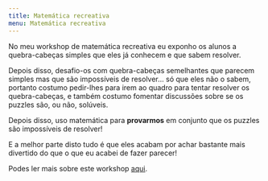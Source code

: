 ```yaml
---
title: Matemática recreativa
menu: Matemática recreativa
---
```


No meu workshop de matemática recreativa eu exponho os alunos a quebra-cabeças simples que eles já conhecem e que sabem resolver.

Depois disso, desafio-os com quebra-cabeças semelhantes que parecem simples mas que são impossíveis de resolver... só que eles não o sabem, portanto costumo pedir-lhes para irem ao quadro para tentar resolver os quebra-cabeças, e também costumo fomentar discussões sobre se os puzzles são, ou não, solúveis.

Depois disso, uso matemática para **provarmos** em conjunto que os puzzles são impossíveis de resolver!

E a melhor parte disto tudo é que eles acabam por achar bastante mais divertido do que o que eu acabei de fazer parecer!

Podes ler mais sobre este workshop [aqui](../recreational-maths).

